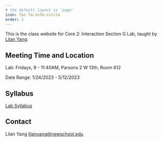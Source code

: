```yaml
---
# the default layout is 'page'
icon: fas fa-info-circle
order: 1
---
```


<!--
> Add Markdown syntax content to file `_tabs/about.md`{: .filepath } and it will show up on this page.
{: .prompt-tip }
-->

This is the class website for Core 2: Interaction Section G Lab, taught by [Lilan Yang](https://lilanyang.studio/).

## Meeting Time and Location

Lab: Fridays, 9 - 11:40AM, Parsons 2 W 13th, Room 612

Date Range: 1/24/2023 - 5/12/2023

## Syllabus
[Lab Syllabus](https://docs.google.com/document/d/1YOCXmMf8rohnSpEKotNOTg_P_J3dV3DNcN5l96QHrTc/edit?usp=sharing)

## Contact

Lilan Yang [lilanyang@newschool.edu](mailto:lilanyang@newschool.edu)

